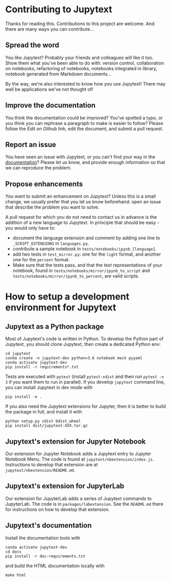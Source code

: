 # Contributing to Jupytext

Thanks for reading this. Contributions to this project are welcome.
And there are many ways you can contribute...

## Spread the word

You like Jupytext? Probably your friends and colleagues will like it too. 
Show them what you've been able to do with: version control, collaboration on notebooks, refactoring of notebooks, notebooks integrated in library, notebook generated from Markdown documents...

By the way, we're also interested to know how you use Jupytext! There may well be applications we've not thought of!

## Improve the documentation

You think the documentation could be improved? You've spotted a typo, or you think you can rephrase a paragraph to make is easier to follow? Please follow the _Edit on Github_ link, edit the document, and submit a pull request.

## Report an issue

You have seen an issue with Jupytext, or you can't find your way in the [documentation](https://jupytext.readthedocs.io)?
Please let us know, and provide enough information so that we can reproduce the problem.

## Propose enhancements

You want to submit an enhancement on Jupytext? Unless this is a small change, we usually prefer that you let us know beforehand: open an issue that describe the problem you want to solve.

A pull request for which you do not need to contact us in advance is the addition of a new language to Jupytext. In principle that should be easy - you would only have to:
- document the language extension and comment by adding one line to `_SCRIPT_EXTENSIONS` in `languages.py`.
- contribute a sample notebook in `tests/notebooks/ipynb_[language]`.
- add two tests in `test_mirror.py`: one for the `light` format, and another one for the `percent` format.
- Make sure that the tests pass, and that the text representations of your notebook, found in  `tests/notebooks/mirror/ipynb_to_script` and `tests/notebooks/mirror/ipynb_to_percent`, are valid scripts.

# How to setup a development environment for Jupytext

## Jupytext as a Python package

Most of Jupytext's code is written in Python. To develop the Python part of Jupytext, you should clone Jupytext, then create a dedicated Python env:
```
cd jupytext
conda create -n jupytext-dev python=3.6 notebook mock pyyaml
conda activate jupytext-dev
pip install -r requirements*.txt
```

Tests are executed with `pytest` (install `pytest-xdist` and then run `pytest -n 3` if you want them to run in parallel). If you develop `jupytext` command line, you can install Jupytext in dev mode with
```
pip install -e .
````
If you also need the Jupytext extensions for Jupyter, then it is better to build the package in full, and install it with
```
python setup.py sdist bdist_wheel
pip install dist/jupytext-XXX.tar.gz
```

## Jupytext's extension for Jupyter Notebook

Our extension for Jupyter Notebook adds a Jupytext entry to Jupyter Notebook Menu. The code is found at `jupytext/nbextension/index.js`. Instructions to develop that extension are at `jupytext/nbextension/README.md`.

## Jupytext's extension for JupyterLab

Our extension for JupyterLab adds a series of Jupytext commands to JupyterLab. The code is in `packages/labextension`. See the `README.md` there for instructions on how to develop that extension.

## Jupytext's documentation

Install the documentation tools with
```
conda activate jupytext-dev
cd docs
pip install -r doc-requirements.txt
```
and build the HTML documentation locally with
```
make html
```
